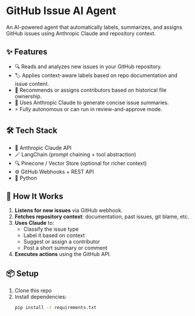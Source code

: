 # GitHub Issue AI Agent

An AI-powered agent that automatically labels, summarizes, and assigns GitHub issues using Anthropic Claude and repository context.

## ✨ Features

- 🔍 Reads and analyzes new issues in your GitHub repository.
- 🏷️ Applies context-aware labels based on repo documentation and issue content.
- 👤 Recommends or assigns contributors based on historical file ownership.
- 🧠 Uses Anthropic Claude to generate concise issue summaries.
- ⚡ Fully autonomous or can run in review-and-approve mode.

## 🛠 Tech Stack

- 🧠 Anthropic Claude API
- 🪄 LangChain (prompt chaining + tool abstraction)
- 🔍 Pinecone / Vector Store (optional for richer context)
- ⚙️ GitHub Webhooks + REST API
- 🐍 Python

## 🚀 How It Works

1. **Listens for new issues** via GitHub webhook.
2. **Fetches repository context**: documentation, past issues, git blame, etc.
3. **Uses Claude** to:
   - Classify the issue type
   - Label it based on context
   - Suggest or assign a contributor
   - Post a short summary or comment
4. **Executes actions** using the GitHub API.

## 📦 Setup

1. Clone this repo
2. Install dependencies:
   ```bash
   pip install -r requirements.txt
